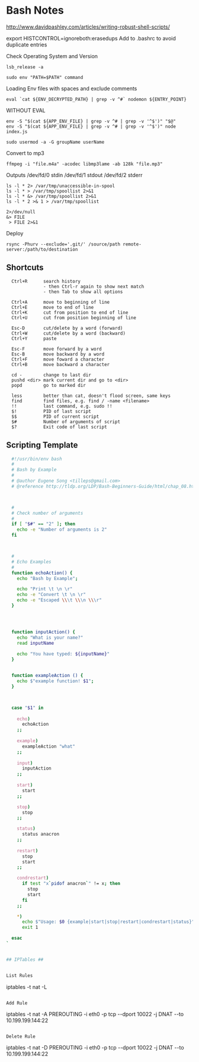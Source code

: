 # Bash Notes #


http://www.davidpashley.com/articles/writing-robust-shell-scripts/


export HISTCONTROL=ignoreboth:erasedups
Add to .bashrc to avoid duplicate entries


Check Operating System and Version
```
lsb_release -a
```


```
sudo env "PATH=$PATH" command
```

Loading Env files with spaces and exclude comments
```
eval `cat ${ENV_DECRYPTED_PATH} | grep -v ^#` nodemon ${ENTRY_POINT} 
```

WITHOUT EVAL
```
env -S "$(cat ${APP_ENV_FILE} | grep -v ^# | grep -v '^$')" "$@"
env -S "$(cat ${APP_ENV_FILE} | grep -v ^# | grep -v '^$')" node index.js
```


```
sudo usermod -a -G groupName userName
```


Convert to mp3

```
ffmpeg -i "file.m4a" -acodec libmp3lame -ab 128k "file.mp3" 
```


Outputs
/dev/fd/0  stdin
/dev/fd/1  stdout
/dev/fd/2  stderr


```
ls -l * 2> /var/tmp/unaccessible-in-spool
ls -l * > /var/tmp/spoollist 2>&1
ls -l * &> /var/tmp/spoollist 2>&1
ls -l * 2 >& 1 > /var/tmp/spoollist

2>/dev/null
&> FILE
 > FILE 2>&1
```


Deploy
```
rsync -Phurv --exclude='.git/' /source/path remote-server:/path/to/destination
```


## Shortcuts ##

```
  Ctrl+R      search history
              - then Ctrl-r again to show next match
              - then Tab to show all options

  Ctrl+A      move to beginning of line
  Ctrl+E      move to end of line
  Ctrl+K      cut from position to end of line
  Ctrl+U      cut from position beginning of line

  Esc-D       cut/delete by a word (forward)
  Ctrl+W      cut/delete by a word (backward)
  Ctrl+Y      paste
  
  Esc-F       move forward by a word
  Esc-B       move backward by a word
  Ctrl+F      move foward a character
  Ctrl+B      move backward a character
```
  
```
  cd -        change to last dir
  pushd <dir> mark current dir and go to <dir>
  popd        go to marked dir 

  less        better than cat, doesn't flood screen, same keys
  find        find files, e.g. find / -name <filename>
  !!          last command, e.g. sudo !!
  $!          PID of last script
  $$          PID of current script
  $#          Number of arguments of script
  $?          Exit code of last script
```


## Scripting Template ##

```bash
  #!/usr/bin/env bash
  #
  # Bash by Example
  # 
  # @author Eugene Song <tilleps@gmail.com>
  # @reference http://tldp.org/LDP/Bash-Beginners-Guide/html/chap_08.html



  #
  # Check number of arguments
  #
  if [ "$#" == "2" ]; then
    echo -e "Number of arguments is 2"
  fi



  #
  # Echo Examples
  #
  function echoAction() {
    echo "Bash by Example";

    echo "Print \t \n \r"
    echo -e "Convert \t \n \r"
    echo -e "Escaped \\\t \\\n \\\r"
  }




  function inputAction() {
    echo "What is your name?"
    read inputName
  
    echo "You have typed: ${inputName}"
  }


  function exampleAction () {
    echo $"example function! $1";
  }



  case "$1" in
  
    echo)
      echoAction
    ;;
  
    example)
      exampleAction "what"
    ;;
  
    input)
      inputAction
    ;;
  
    start)
      start
    ;;

    stop)
      stop
    ;;

    status)
      status anacron
    ;;
  
    restart)
      stop
      start
    ;;

    condrestart)
      if test "x`pidof anacron`" != x; then
        stop
        start
      fi
    ;;

    *)
      echo $"Usage: $0 {example|start|stop|restart|condrestart|status}"
      exit 1

  esac
`


## IPTables ##


List Rules
```
iptables -t nat -L
```

Add Rule
```
iptables -t nat -A PREROUTING -i eth0 -p tcp --dport 10022 -j DNAT --to 10.199.199.144:22
```

Delete Rule
```
iptables -t nat -D PREROUTING -i eth0 -p tcp --dport 10022 -j DNAT --to 10.199.199.144:22
```
